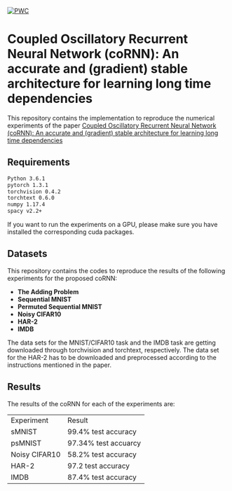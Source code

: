 [![PWC](https://img.shields.io/endpoint.svg?url=https://paperswithcode.com/badge/coupled-oscillatory-recurrent-neural-network/sequential-image-classification-on-sequential)](https://paperswithcode.com/sota/sequential-image-classification-on-sequential?p=coupled-oscillatory-recurrent-neural-network)
# Coupled Oscillatory Recurrent Neural Network (coRNN): An accurate and (gradient) stable architecture for learning long time dependencies
This repository contains the implementation to reproduce the numerical experiments 
of the paper [Coupled Oscillatory Recurrent Neural Network (coRNN): An accurate and (gradient) stable architecture for learning long time dependencies](https://arxiv.org/pdf/2010.00951.pdf)



## Requirements

```bash
Python 3.6.1
pytorch 1.3.1
torchvision 0.4.2
torchtext 0.6.0
numpy 1.17.4
spacy v2.2+
```
If you want to run the experiments on a GPU, please make sure you have installed the corresponding cuda packages.


## Datasets

This repository contains the codes to reproduce the results of the following experiments for the proposed coRNN:

  - **The Adding Problem** 
  - **Sequential MNIST** 
  - **Permuted Sequential MNIST** 
  - **Noisy CIFAR10**
  - **HAR-2**
  - **IMDB**

The data sets for the MNIST/CIFAR10 task and the IMDB task are getting downloaded through torchvision and torchtext, respectively. 
The data set for the HAR-2 has to be downloaded and preprocessed according to the instructions mentioned in the paper.

## Results
The results of the coRNN for each of the experiments are:
<table>
  <tr>
    <td> Experiment </td>
    <td> Result </td>
  </tr>
  <tr>
    <td>sMNIST </td>
    <td> 99.4% test accuracy</td>
  </tr>
  <tr>
    <td>psMNIST </td>
    <td> 97.34% test accuarcy </td>
  </tr>
    <tr>
    <td>Noisy CIFAR10</td>
    <td> 58.2% test accuracy </td>
  </tr>
  <tr>
    <td>HAR-2</td>
    <td> 97.2 test accuracy  </td>
  </tr>
  <tr>
    <td>IMDB</td>
    <td> 87.4% test accuracy </td>
  </tr>
</table>



